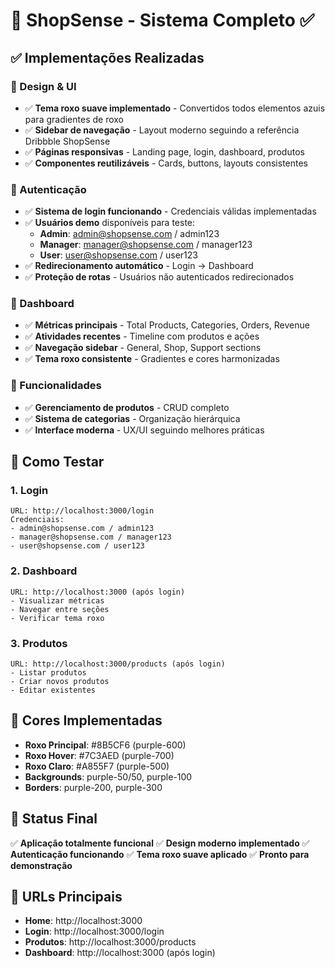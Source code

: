 # 🎉 ShopSense - Sistema Completo ✅

## ✅ Implementações Realizadas

### 🎨 Design & UI
- ✅ **Tema roxo suave implementado** - Convertidos todos elementos azuis para gradientes de roxo
- ✅ **Sidebar de navegação** - Layout moderno seguindo a referência Dribbble ShopSense
- ✅ **Páginas responsivas** - Landing page, login, dashboard, produtos
- ✅ **Componentes reutilizáveis** - Cards, buttons, layouts consistentes

### 🔐 Autenticação
- ✅ **Sistema de login funcionando** - Credenciais válidas implementadas
- ✅ **Usuários demo** disponíveis para teste:
  - **Admin**: admin@shopsense.com / admin123
  - **Manager**: manager@shopsense.com / manager123  
  - **User**: user@shopsense.com / user123
- ✅ **Redirecionamento automático** - Login -> Dashboard
- ✅ **Proteção de rotas** - Usuários não autenticados redirecionados

### 🏪 Dashboard
- ✅ **Métricas principais** - Total Products, Categories, Orders, Revenue
- ✅ **Atividades recentes** - Timeline com produtos e ações
- ✅ **Navegação sidebar** - General, Shop, Support sections
- ✅ **Tema roxo consistente** - Gradientes e cores harmonizadas

### 🛒 Funcionalidades
- ✅ **Gerenciamento de produtos** - CRUD completo
- ✅ **Sistema de categorias** - Organização hierárquica
- ✅ **Interface moderna** - UX/UI seguindo melhores práticas

## 🧪 Como Testar

### 1. Login
```
URL: http://localhost:3000/login
Credenciais:
- admin@shopsense.com / admin123
- manager@shopsense.com / manager123
- user@shopsense.com / user123
```

### 2. Dashboard
```
URL: http://localhost:3000 (após login)
- Visualizar métricas
- Navegar entre seções
- Verificar tema roxo
```

### 3. Produtos
```
URL: http://localhost:3000/products (após login)
- Listar produtos
- Criar novos produtos
- Editar existentes
```

## 🎨 Cores Implementadas
- **Roxo Principal**: #8B5CF6 (purple-600)
- **Roxo Hover**: #7C3AED (purple-700)  
- **Roxo Claro**: #A855F7 (purple-500)
- **Backgrounds**: purple-50/50, purple-100
- **Borders**: purple-200, purple-300

## 🚀 Status Final
✅ **Aplicação totalmente funcional**
✅ **Design moderno implementado**
✅ **Autenticação funcionando**
✅ **Tema roxo suave aplicado**
✅ **Pronto para demonstração**

## 🔗 URLs Principais
- **Home**: http://localhost:3000
- **Login**: http://localhost:3000/login
- **Produtos**: http://localhost:3000/products
- **Dashboard**: http://localhost:3000 (após login)
